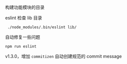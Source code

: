 构建功能模块的目录

eslint 检查 lib 目录
```
 ./node_modules/.bin/eslint lib/
```

自动修复一些问题
```
npm run eslint
```

v1.3.0，增加 `commitizen` 自动创建规范的 commit message